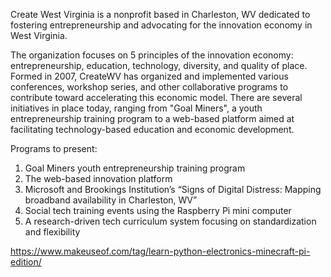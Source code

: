 Create West Virginia is a nonprofit based in Charleston, WV dedicated to fostering entrepreneurship and advocating for the innovation economy in West Virginia.

The organization focuses on 5 principles of the innovation economy: entrepreneurship, education, technology, diversity, and quality of place. Formed in 2007, CreateWV has organized and implemented various conferences, workshop series, and other collaborative programs to contribute toward accelerating this economic model. There are several initiatives in place today, ranging from "Goal Miners", a youth entrepreneurship training program to a web-based platform aimed at facilitating technology-based education and economic development.

Programs to present:
1. Goal Miners youth entrepreneurship training program
2. The web-based innovation platform
3. Microsoft and Brookings Institution’s “Signs of Digital Distress: Mapping broadband availability in Charleston, WV”
4. Social tech training events using the Raspberry Pi mini computer
5. A research-driven tech curriculum system focusing on standardization and flexibility


https://www.makeuseof.com/tag/learn-python-electronics-minecraft-pi-edition/
